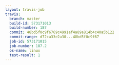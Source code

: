 ```yaml
---
layout: travis-job
travis:
  branch: master
  build-id: 573171013
  build-number: 187
  commit: 48bd5f0c9f6769c4991af4a89a814b4c40a5b122
  commit-range: d72ca33e2a30...48bd5f0c9f67
  job-id: 573171015
  job-number: 187.2
  os-name: linux
  test-result: 1
---
```

